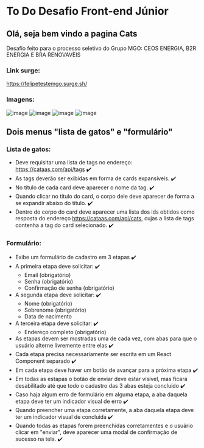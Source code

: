 # To Do Desafio Front-end Júnior

## Olá, seja bem vindo a pagina Cats 
Desafio feito para o processo seletivo do Grupo MGO: CEOS ENERGIA, B2R ENERGIA E BRA RENOVAVEIS

### Link surge:
https://felipetestemgo.surge.sh/

### Imagens:
![image](https://user-images.githubusercontent.com/68256101/132262684-bd792117-4465-40f1-92d7-5ce01c252d38.png)
![image](https://user-images.githubusercontent.com/68256101/132262717-c5f5de3e-67b5-4d7a-9a0b-cac56a65d73c.png)
![image](https://user-images.githubusercontent.com/68256101/132262787-79324a21-aac6-44d4-b562-00fb64b65259.png)
![image](https://user-images.githubusercontent.com/68256101/132263770-2da14b1d-9bea-43ec-bb10-12deb8f7073c.png)

## Dois menus "lista de gatos" e "formulário" 

### Lista de gatos: 

* Deve requisitar uma lista de tags no endereço: https://cataas.com/api/tags :heavy_check_mark:
* As tags deverão ser exibidas em forma de cards expansíveis. :heavy_check_mark:
* No título de cada card deve aparecer o nome da tag. :heavy_check_mark:
* Quando clicar no titulo do card, o corpo dele deve aparecer de forma a se expandir abaixo do título. :heavy_check_mark:
* Dentro do corpo do card deve aparecer uma lista dos ids obtidos como resposta do endereço https://cataas.com/api/cats, cujas a lista de tags contenha a tag do card selecionado.  :heavy_check_mark:

### Formulário:

- Exibe um formulário de cadastro em 3 etapas :heavy_check_mark:
- A primeira etapa deve solicitar: :heavy_check_mark:
	- Email (obrigatório)
	- Senha (obrigatório)
	- Confirmação de senha (obrigatório)
- A segunda etapa deve solicitar: :heavy_check_mark:
	- Nome (obrigatório)
	- Sobrenome (obrigatório)
	- Data de nacimento
- A terceira etapa deve solicitar: :heavy_check_mark:
	- Endereço completo (obrigatório)
- As etapas devem ser mostradas uma de cada vez, com abas para que o usuário alterne livremente entre elas :heavy_check_mark:
- Cada etapa precisa necessariamente ser escrita em um React Component separado :heavy_check_mark:
- Em cada etapa deve haver um botão de avançar para a próxima etapa :heavy_check_mark:
- Em todas as estapas o botão de enviar deve estar visível, mas ficará desabilitado até que todo o cadastro das 3 abas esteja concluído :heavy_check_mark:
- Caso haja algum erro de formulário em alguma etapa, a aba daquela etapa deve ter um indicador visual de erro :heavy_check_mark:
- Quando preencher uma etapa corretamente, a aba daquela etapa deve ter um indicador visual de concluída :heavy_check_mark:
- Quando todas as etapas forem preenchidas corretamentes e o usuário clicar em "enviar", deve aparecer uma modal de confirmação de sucesso na tela. :heavy_check_mark: